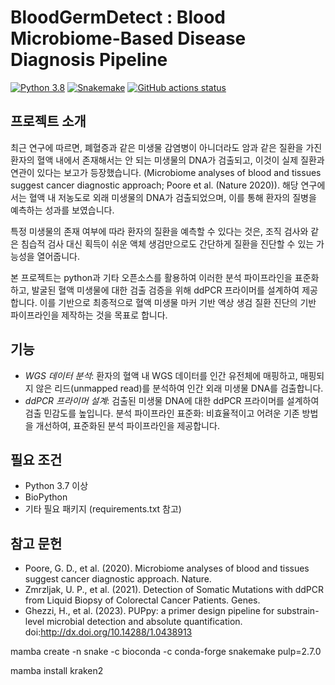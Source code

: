 # BloodGermDetect : Blood Microbiome-Based Disease Diagnosis Pipeline
[![Python 3.8](https://img.shields.io/badge/python-≥3.8-blue.svg)](https://www.python.org/downloads/release/python-380/)
[![Snakemake](https://img.shields.io/badge/snakemake-≥6.1.0-brightgreen.svg)](https://snakemake.github.io)
[![GitHub actions status](https://github.com/snakemake-workflows/dna-seq-gatk-variant-calling/workflows/Tests/badge.svg?branch=main)](https://github.com/snakemake-workflows/dna-seq-gatk-variant-calling/actions?query=branch%3Amain+workflow%3ATests)


## 프로젝트 소개
최근 연구에 따르면, 폐혈증과 같은 미생물 감염병이 아니더라도 암과 같은 질환을 가진 환자의 혈액 내에서 존재해서는 안 되는 미생물의 DNA가 검출되고, 이것이 실제 질환과 연관이 있다는 보고가 등장했습니다. (Microbiome analyses of blood and tissues suggest cancer diagnostic approach; Poore et al. (Nature 2020)). 해당 연구에서는 혈액 내 저농도로 외래 미생물의 DNA가 검출되었으며, 이를 통해 환자의 질병을 예측하는 성과를 보였습니다.

특정 미생물의 존재 여부에 따라 환자의 질환을 예측할 수 있다는 것은, 조직 검사와 같은 침습적 검사 대신 획득이 쉬운 액체 생검만으로도 간단하게 질환을 진단할 수 있는 가능성을 열어줍니다.

본 프로젝트는 python과 기타 오픈소스를 활용하여 이러한 분석 파이프라인을 표준화하고, 발굴된 혈액 미생물에 대한 검출 검증을 위해 ddPCR 프라이머를 설계하여 제공합니다. 이를 기반으로 최종적으로 혈액 미생물 마커 기반 액상 생검 질환 진단의 기반 파이프라인을 제작하는 것을 목표로 합니다.

## 기능
- *WGS 데이터 분석*: 환자의 혈액 내 WGS 데이터를 인간 유전체에 매핑하고, 매핑되지 않은 리드(unmapped read)를 분석하여 인간 외래 미생물 DNA를 검출합니다.
- *ddPCR 프라이머 설계*: 검출된 미생물 DNA에 대한 ddPCR 프라이머를 설계하여 검출 민감도를 높입니다.
분석 파이프라인 표준화: 비효율적이고 어려운 기존 방법을 개선하여, 표준화된 분석 파이프라인을 제공합니다.

## 필요 조건
- Python 3.7 이상
- BioPython
- 기타 필요 패키지 (requirements.txt 참고)

## 참고 문헌
- Poore, G. D., et al. (2020). Microbiome analyses of blood and tissues suggest cancer diagnostic approach. Nature.
- Zmrzljak, U. P., et al. (2021). Detection of Somatic Mutations with ddPCR from Liquid Biopsy of Colorectal Cancer Patients. Genes.
- Ghezzi, H., et al. (2023). PUPpy: a primer design pipeline for substrain-level microbial detection and absolute quantification. doi:http://dx.doi.org/10.14288/1.0438913



mamba create -n snake -c bioconda -c conda-forge snakemake pulp=2.7.0

mamba install kraken2